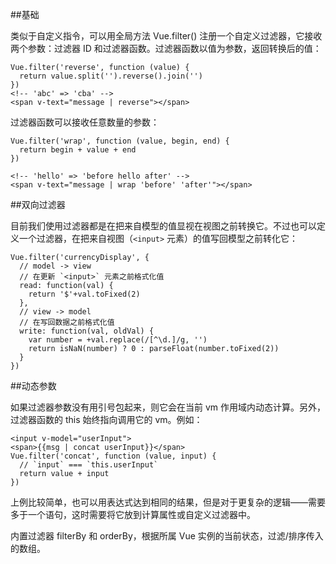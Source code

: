 ##基础

类似于自定义指令，可以用全局方法 Vue.filter() 注册一个自定义过滤器，它接收两个参数：过滤器 ID 和过滤器函数。过滤器函数以值为参数，返回转换后的值：

    Vue.filter('reverse', function (value) {
      return value.split('').reverse().join('')
    })
    <!-- 'abc' => 'cba' -->
    <span v-text="message | reverse"></span>

过滤器函数可以接收任意数量的参数：

    Vue.filter('wrap', function (value, begin, end) {
      return begin + value + end
    })

    <!-- 'hello' => 'before hello after' -->
    <span v-text="message | wrap 'before' 'after'"></span>

##双向过滤器

目前我们使用过滤器都是在把来自模型的值显视在视图之前转换它。不过也可以定义一个过滤器，在把来自视图（`<input>` 元素）的值写回模型之前转化它：

    Vue.filter('currencyDisplay', {
      // model -> view
      // 在更新 `<input>` 元素之前格式化值
      read: function(val) {
        return '$'+val.toFixed(2)
      },
      // view -> model
      // 在写回数据之前格式化值
      write: function(val, oldVal) {
        var number = +val.replace(/[^\d.]/g, '')
        return isNaN(number) ? 0 : parseFloat(number.toFixed(2))
      }
    })


##动态参数

如果过滤器参数没有用引号包起来，则它会在当前 vm 作用域内动态计算。另外，过滤器函数的 this 始终指向调用它的 vm。例如：

    <input v-model="userInput">
    <span>{{msg | concat userInput}}</span>
    Vue.filter('concat', function (value, input) {
      // `input` === `this.userInput`
      return value + input
    })

上例比较简单，也可以用表达式达到相同的结果，但是对于更复杂的逻辑——需要多于一个语句，这时需要将它放到计算属性或自定义过滤器中。

内置过滤器 filterBy 和 orderBy，根据所属 Vue 实例的当前状态，过滤/排序传入的数组。